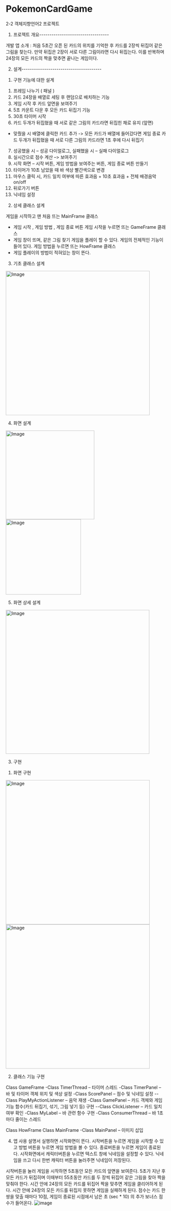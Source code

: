 # PokemonCardGame
2-2 객체지향언어2 프로젝트



1. 프로젝트 개요----------------------------------

개발 앱 소개 : 처음 5초간 오픈 된 카드의 위치를 기억한 후 카드를 2장씩 뒤집어 같은 그림을 찾는다. 만약 뒤집은 2장이 서로 다른 그림이라면 다시 뒤집는다. 이를 반복하며 24장의 모든 카드의 짝을 맞추면 끝나는 게임이다.

2. 설계---------------------------------------

1) 구현 기능에 대한 설계 

1.	프레임 나누기 ( 패널 )
2.	카드 24장을 배열로 세팅 후 랜덤으로 배치하는 기능
3.	게임 시작 후 카드 앞면을 보여주기
4.	5초 카운트 다운 후 모든 카드 뒤집기 기능
5.	30초 타이머 시작
6.	카드 두개가 뒤집혔을 때 서로 같은 그림의 카드라면 뒤집힌 채로 유지 (앞면)
-	맞췄을 시 배열에 클릭한 카드 추가  -> 모든 카드가 배열에 들어갔다면 게임 종료
카드 두개가 뒤집혔을 때 서로 다른 그림의 카드라면 1초 후에 다시 뒤집기
7.	성공했을 시 – 성공 다이얼로그, 실패했을 시 – 실패 다이얼로그
8.	실시간으로 점수 계산 –> 보여주기
9.	시작 화면 – 시작 버튼, 게임 방법을 보여주는 버튼, 게임 종료 버튼 만들기
10.	타이머가 10초 남았을 때 바 색상 빨간색으로 변경
11.	마우스 클릭 시, 카드 일치 여부에 따른 효과음 + 10초 효과음 + 전체 배경음악 on/off
12.	뒤로가기 버튼
13.	닉네임 설정



2) 상세 클래스 설계

게임을 시작하고 맨 처음 뜨는 MainFrame 클래스
-	게임 시작 , 게임 방법 ,  게임 종료 버튼
게임 시작을 누르면 뜨는 GameFrame 클래스
-	게임 창이 뜨며, 같은 그림 찾기 게임을 플레이 할 수 있다. 게임의 전체적인 기능이 들어 있다.
게임 방법을 누르면 뜨는 HowFrame 클래스
-	게임 플레이의 방법이 적혀있는 창이 뜬다.


3) 기초 클래스 설계
 <img width="452" alt="Image" src="https://github.com/user-attachments/assets/7fe0ebfd-fa8b-4955-ad3c-86cd8c4cce2d" />


4) 화면 설계
<img width="278" alt="Image" src="https://github.com/user-attachments/assets/e466bbae-ab0d-4f6b-9011-144e6936cc9d" />

<img width="236" alt="Image" src="https://github.com/user-attachments/assets/f0d74a0c-e5e3-4cb1-8a63-77dbd9ace1c8" />


5) 화면 상세 설계

<img width="451" alt="Image" src="https://github.com/user-attachments/assets/fa6b1f6e-1704-4522-967f-70087a20d78c" />

3. 구현

1) 화면 구현

<img width="452" alt="Image" src="https://github.com/user-attachments/assets/8d9278e1-3785-49be-9fdb-70f713807677" />

<img width="452" alt="Image" src="https://github.com/user-attachments/assets/62c4a00d-4787-454a-bff1-60b68cade32c" />

 

		







2) 클래스 기능 구현

Class GameFrame 
-Class TimerThread – 타이머 스레드
-Class TimerPanel – 바 및 타이머 객체 위치 및 색상 설정
-Class ScorePanel – 점수 및 닉네임 설정
	--Class PlayMyActionListener – 음악 재생
-Class GamePanel – 카드 객체와 게임 기능 함수(카드 뒤집기, 섞기, 그림 넣기 등) 구현
	--Class ClickListener – 카드 일치 여부 확인
-Class MyLabel – 바 관련 함수 구현
-Class ConsumerThread – 바 1초마다 줄이는 스레드

Class HowFrame 
Class MainFrame 
	-Class MainPanel – 이미지 삽입

4. 앱 사용 설명서
실행하면 시작화면이 뜬다.
시작버튼을 누르면 게임을 시작할 수 있고 방법 버튼을 누르면 게임 방법을 볼 수 있다.
종료버튼을 누르면 게임이 종료된다.
시작화면에서 캐릭터버튼을 누르면 텍스트 창에 닉네임을 설정할 수 있다.
닉네임을 쓰고 다시 한번 캐릭터 버튼을 눌러주면 닉네임이 저장된다.

시작버튼을 눌러 게임을 시작하면 5초동안 모든 카드의 앞면을 보여준다.
5초가 지난 후 모든 카드가 뒤집히며 이때부터 55초동안 카드를 두 장씩 뒤집어 같은 그림을 찾아 짝을 맞춰야 한다. 
시간 안에 24장의 모든 카드를 뒤집어 짝을 맞추면 게임을 클리어하게 된다.
시간 안에 24장의 모든 카드를 뒤집지 못하면 게임을 실패하게 된다.
점수는 카드 한 쌍을 맞출 때마다 10점, 게임이 종료된 시점에서 남은 초 (sec * 10) 의 추가 보너스 점수가 들어온다.
![image](https://github.com/user-attachments/assets/263a1446-3ce0-4d02-a1d3-0ce599449b52)
